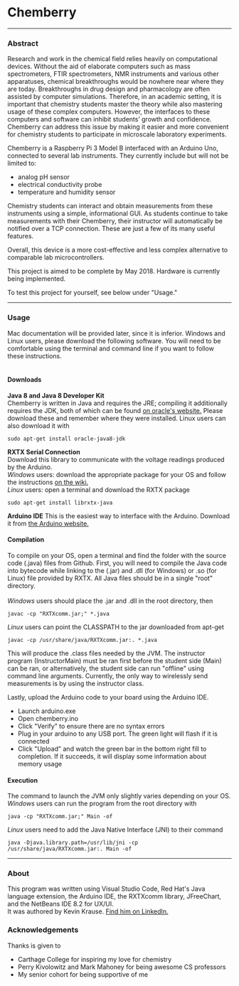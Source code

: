 # Chemberry

<hr>

<h3>Abstract</h3>
Research and work in the chemical field relies heavily on computational devices. Without the aid of elaborate computers such as mass spectrometers, FTIR spectrometers, NMR instruments and various other apparatuses, chemical breakthroughs would be nowhere near where they are today. Breakthroughs in drug design and pharmacology are often assisted by computer simulations. Therefore, in an academic setting, it is important that chemistry students master the theory while also mastering usage of these complex computers. However, the interfaces to these computers and software can inhibit students’ growth and confidence. Chemberry can address this issue by making it easier and more convenient for chemistry students to participate in microscale laboratory experiments.

Chemberry is a Raspberry Pi 3 Model B interfaced with an Arduino Uno, connected to several lab instruments. They currently include but will not be limited to:

 * analog pH sensor
 * electrical conductivity probe
 * temperature and humidity sensor

Chemistry students can interact and obtain measurements from these instruments using a simple, informational GUI. As students continue to take measurements with their Chemberry, their instructor will automatically be notified over a TCP connection. These are just a few of its many useful features.

Overall, this device is a more cost-effective and less complex alternative to comparable lab microcontrollers.

This project is aimed to be complete by May 2018. Hardware is currently being implemented.

To test this project for yourself, see below under "Usage."
<hr>

<h3>Usage</h3>
Mac documentation will be provided later, since it is inferior. Windows and Linux users, please download the following software. You will need to be comfortable using the terminal and command line if you want to follow these instructions.<br><br>
<h4>Downloads</h4>
<b>Java 8 and Java 8 Developer Kit</b><br>
Chemberry is written in Java and requires the JRE; compiling it additionally requires the JDK, both of which can be found <a href = "http://www.oracle.com/technetwork/java/javase/downloads/index.html">on oracle's website.</a> Please download these and remember where they were installed. Linux users can also download it with

```
sudo apt-get install oracle-java8-jdk
```
<b>RXTX Serial Connection</b><br>
Download this library to communicate with the voltage readings produced by the Arduino. <br>
<i>Windows</i> users: download the appropriate package for your OS and follow the instructions <a href = "http://rxtx.qbang.org/wiki/index.php/Download">on the wiki.</a> <br>
<i>Linux</i> users: open a terminal and download the RXTX package

```
sudo apt-get install librxtx-java
```
<b>Arduino IDE</b>
This is the easiest way to interface with the Arduino. Download it from <a href = "http://rxtx.qbang.org/wiki/index.php/Download">the Arduino website.</a> 
<h4>Compilation</h4>
To compile on your OS, open a terminal and find the folder with the source code (.java) files from Github. First, you will need to compile the Java code into bytecode while linking to the (.jar) and .dll (for Windows) or .so (for Linux) file provided by RXTX. All Java files should be in a single "root" directory.<br><br>
<i>Windows</i> users should place the .jar and .dll in the root directory, then

```
javac -cp "RXTXcomm.jar;" *.java
```
<i>Linux</i> users can point the CLASSPATH to the jar downloaded from apt-get
```
javac -cp /usr/share/java/RXTXcomm.jar:. *.java
```

This will produce the .class files needed by the JVM. The instructor program (InstructorMain) must be ran first before the student side (Main) can be ran, or alternatively, the student side can run "offline" using command line arguments. Currently, the only way to wirelessly send measurements is by using the instructor class.

Lastly, upload the Arduino code to your board using the Arduino IDE.
<ul>
<li>Launch arduino.exe</li>
<li>Open chemberry.ino
<li>Click "Verify" to ensure there are no syntax errors
<li>Plug in your arduino to any USB port. The green light will flash if it is connected</li>
<li>Click "Upload" and watch the green bar in the bottom right fill to completion. If it succeeds, it will display some information about memory usage
</ul>
<h4>Execution</h4>
The command to launch the JVM only slightly varies depending on your OS.<br>
<i>Windows</i> users can run the program from the root directory with

```
java -cp "RXTXcomm.jar;" Main -of
```

<i>Linux</i> users need to add the Java Native Interface (JNI) to their command
```
java -Djava.library.path=/usr/lib/jni -cp /usr/share/java/RXTXcomm.jar:. Main -of
```

<hr>

<h3>About</h3>

This program was written using Visual Studio Code, Red Hat's Java language extension, the Arduino IDE, the RXTXcomm library, JFreeChart, and the NetBeans IDE 8.2 for UX/UI.<br> It was authored by Kevin Krause. <a href = "https://www.linkedin.com/in/kevin-krause-131664105/"> Find him on LinkedIn.</a>

<h3>Acknowledgements</h3>

Thanks is given to

 * Carthage College for inspiring my love for chemistry
 * Perry Kivolowitz and Mark Mahoney for being awesome CS professors
 * My senior cohort for being supportive of me